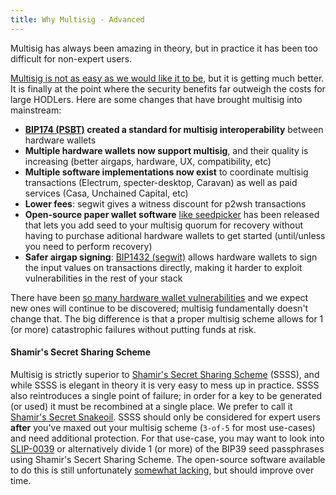 ```yaml
---
title: Why Multisig - Advanced
---
```


Multisig has always been amazing in theory, but in practice it has been too difficult for non-expert users.

[Multisig is not as easy as we would like it to be](https://medium.com/shiftcrypto/the-pitfalls-of-multisig-when-using-hardware-wallets-9b0e98e4c19c), but it is getting much better.
It is finally at the point where the security benefits far outweigh the costs for large HODLers.
Here are some changes that have brought multisig into mainstream:
* **[BIP174 (PSBT)](https://github.com/bitcoin/bips/blob/master/bip-0174.mediawiki) created a standard for multisig interoperability** between hardware wallets
* **Multiple hardware wallets now support multisig**, and their quality is increasing (better airgaps, hardware, UX, compatibility, etc)
* **Multiple software implementations now exist** to coordinate multisig transactions (Electrum, specter-desktop, Caravan) as well as paid services (Casa, Unchained Capital, etc)
* **Lower fees**: segwit gives a witness discount for p2wsh transactions
* **Open-source paper wallet software** [like seedpicker](http://seedpicker.net/) has been released that lets you add seed to your multisig quorum for recovery without having to purchase aditional hardware wallets to get started (until/unless you need to perform recovery)
* **Safer airgap signing**: [BIP1432 (segwit)](https://github.com/bitcoin/bips/blob/master/bip-0143.mediawiki) allows hardware wallets to sign the input values on transactions directly, making it harder to exploit vulnerabilities in the rest of your stack

There have been [so many hardware wallet vulnerabilities](https://twitter.com/mflaxman/status/1149018598708568065) and we expect new ones will continue to be discovered; multisig fundamentally doesn't change that.
The big difference is that a proper multisig scheme allows for 1 (or more) catastrophic failures without putting funds at risk.

#### Shamir's Secret Sharing Scheme
Multisig is strictly superior to [Shamir's Secret Sharing Scheme](https://en.wikipedia.org/wiki/Shamir%27s_Secret_Sharing) (SSSS), and while SSSS is elegant in theory it is very easy to mess up in practice.
SSSS also reintroduces a single point of failure; in order for a key to be generated (or used) it must be recombined at a single place.
We prefer to call it [Shamir's Secret Snakeoil](https://en.bitcoin.it/wiki/Shamir_Secret_Snakeoil).
SSSS should only be considered for expert users **after** you've maxed out your multisig scheme (`3-of-5` for most use-cases) and need additional protection.
For that use-case, you may want to look into [SLIP-0039](https://github.com/satoshilabs/slips/blob/master/slip-0039.md) or alternatively divide 1 (or more) of the BIP39 seed passphrases using Shamir's Secert Sharing Scheme.
The open-source software available to do this is still unfortunately [somewhat lacking](https://twitter.com/mflaxman/status/1294831929972477952), but should improve over time.
